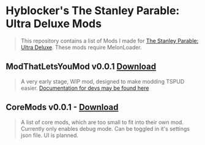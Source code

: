 # Hyblocker's The Stanley Parable: Ultra Deluxe Mods

> This repository contains a list of Mods I made for [The Stanley Parable: Ultra Deluxe](https://store.steampowered.com/app/1703340/The_Stanley_Parable_Ultra_Deluxe/). These mods require MelonLoader.

## ModThatLetsYouMod v0.0.1 [Download](https://github.com/hyblocker/TSPUD-Mods/raw/artifacts/ModThatLetsYouMod.dll)

> A very early stage, WIP mod, designed to make modding TSPUD easier. [Documentation for devs may be found here](https://github.com/hyblocker/TSPUD-Mods/blob/master/ModThatLetsYouMod-Docs.md)

## CoreMods v0.0.1 - [Download](https://github.com/hyblocker/TSPUD-Mods/raw/artifacts/CoreMods.dll)

> A list of core mods, which are too small to fit into their own mod. Currently only enables debug mode. Can be toggled in it's settings json file. UI is planned.